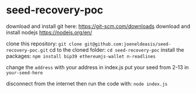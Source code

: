 # seed-recovery-poc

download and install git here: https://git-scm.com/downloads
download and install nodejs https://nodejs.org/en/

clone this repository: `git clone git@github.com:joeneldeasis/seed-recovery-poc.git`
cd to the cloned folder: `cd seed-recovery-poc`
install the packages: `npm install bip39 ethereumjs-wallet n-readlines`

change the `address` with your address in index.js
put your seed from 2-13 in `your-seed-here`

disconnect from the internet then run the code with: `node index.js`
